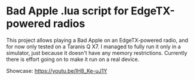 # Bad Apple .lua script for EdgeTX-powered radios

This project allows playing a Bad Apple on an EdgeTX-powered radio,
and for now only tested on a Taranis Q X7. I managed to fully run it 
only in a simulator, just because it doesn't have any memory restrictions.
Currently there is effort going on to make it run on a real device.

Showcase: https://youtu.be/IH8_Ke-uJ1Y